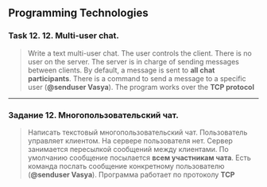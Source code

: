 ## Programming Technologies
### Task 12. 12. Multi-user chat. 
>Write a text multi-user chat. The user controls the client. There is no user on the server. The server is in charge of sending messages between clients. By default, a message is sent to **all chat participants**. There is a command to send a message to a specific user (**@senduser Vasya**). The program works over the **TCP protocol** 
---
### Задание 12. Многопользовательский чат.
>Написать текстовый многопользовательский чат. Пользователь управляет клиентом. На сервере пользователя нет. Сервер занимается пересылкой сообщений между клиентами. По умолчанию сообщение посылается **всем участникам чата**. Есть команда послать сообщение конкретному пользователю (**@senduser Vasya**). Программа работает по протоколу **TCP**


